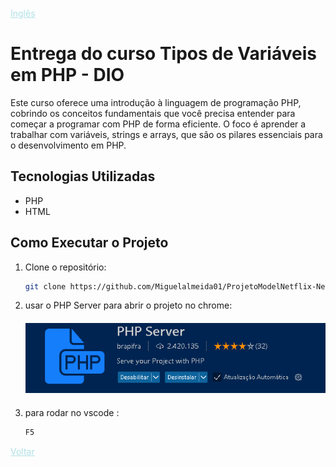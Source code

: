 


<a href="Readme.md" style="color:#B0E0E6;">Inglês</a> 





# Entrega do curso Tipos de Variáveis em PHP - DIO
Este curso oferece uma introdução à linguagem de programação PHP, cobrindo os conceitos fundamentais que você precisa entender para começar a programar com PHP de forma eficiente. O foco é aprender a trabalhar com variáveis, strings e arrays, que são os pilares essenciais para o desenvolvimento em PHP.
## Tecnologias Utilizadas

- PHP
- HTML


## Como Executar o Projeto

1. Clone o repositório:

   ```bash
   git clone https://github.com/Miguelalmeida01/ProjetoModelNetflix-Next-React.git
   ```

2. usar o PHP Server para abrir o projeto no chrome:
    ####
   ![Imagem do curso PHP](img/img.png)  
    ####
3. para rodar no vscode :   

   ```bash
   F5
   ```



<a href="https://github.com/Miguelalmeida01/ProjetoModelNetflix-Next/blob/main/Readme-pt.md#entrega-de-projeto---criando-uma-interface-inspirado-na-netflix" style="color:#B0E0E6">Voltar</a> 
